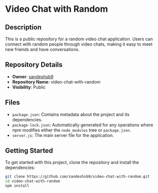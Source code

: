 # Video Chat with Random


## Description

This is a public repository for a random video chat application. Users can connect with random people through video chats, making it easy to meet new friends and have conversations.

## Repository Details

- **Owner**: [sandeshsb9](https://github.com/sandeshsb9)
- **Repository Name**: video-chat-with-random
- **Visibility**: Public

## Files

- `package.json`: Contains metadata about the project and its dependencies.
- `package-lock.json`: Automatically generated for any operations where npm modifies either the `node_modules` tree or `package.json`.
- `server.js`: The main server file for the application.

## Getting Started

To get started with this project, clone the repository and install the dependencies:

```bash
git clone https://github.com/sandeshsb9/video-chat-with-random.git
cd video-chat-with-random
npm install

